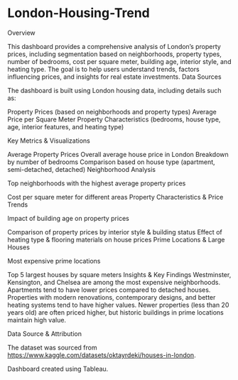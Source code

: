 # London-Housing-Trend
Overview

This dashboard provides a comprehensive analysis of London’s property prices, including segmentation based on neighborhoods, property types, number of bedrooms, cost per square meter, building age, interior style, and heating type. The goal is to help users understand trends, factors influencing prices, and insights for real estate investments.
Data Sources

The dashboard is built using London housing data, including details such as:

Property Prices (based on neighborhoods and property types)
Average Price per Square Meter
Property Characteristics (bedrooms, house type, age, interior features, and heating type)

Key Metrics & Visualizations

Average Property Prices
Overall average house price in London
Breakdown by number of bedrooms
Comparison based on house type (apartment, semi-detached, detached)
Neighborhood Analysis

Top neighborhoods with the highest average property prices

Cost per square meter for different areas
Property Characteristics & Price Trends

Impact of building age on property prices

Comparison of property prices by interior style & building status
Effect of heating type & flooring materials on house prices
Prime Locations & Large Houses

Most expensive prime locations

Top 5 largest houses by square meters
Insights & Key Findings
Westminster, Kensington, and Chelsea are among the most expensive neighborhoods.
Apartments tend to have lower prices compared to detached houses.
Properties with modern renovations, contemporary designs, and better heating systems tend to have higher values.
Newer properties (less than 20 years old) are often priced higher, but historic buildings in prime locations maintain high value.

Data Source & Attribution

The dataset was sourced from https://www.kaggle.com/datasets/oktayrdeki/houses-in-london.

Dashboard created using Tableau.
